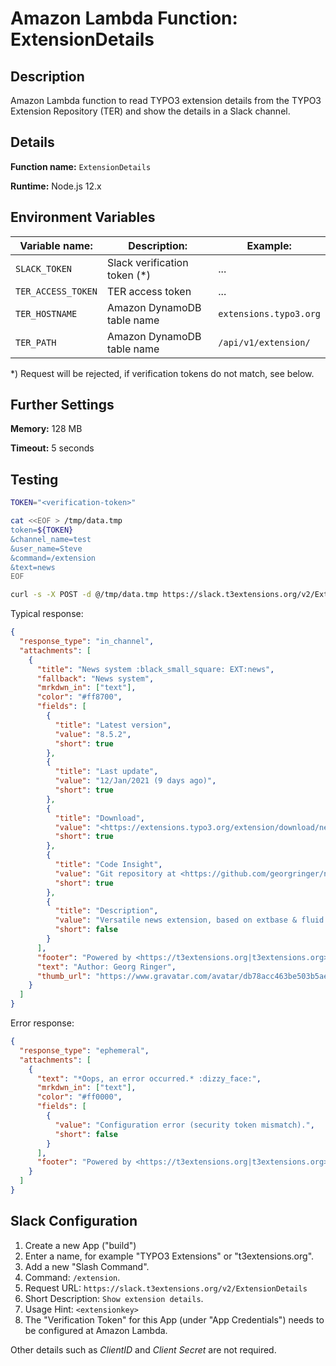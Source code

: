 # Amazon Lambda Function: ExtensionDetails

## Description

Amazon Lambda function to read TYPO3 extension details from the TYPO3 Extension Repository (TER) and show the details in a Slack channel.


## Details

**Function name:** ``ExtensionDetails``

**Runtime:** Node.js 12.x


## Environment Variables

| Variable name:       | Description:                           | Example:                 |
| -------------------- | -------------------------------------- | ------------------------ |
| ``SLACK_TOKEN``      | Slack verification token (*)           | ...                      |
| ``TER_ACCESS_TOKEN`` | TER access token                       | ...                      |
| ``TER_HOSTNAME``     | Amazon DynamoDB table name             | ``extensions.typo3.org`` |
| ``TER_PATH``         | Amazon DynamoDB table name             | ``/api/v1/extension/``   |

\*) Request will be rejected, if verification tokens do not match, see below.


## Further Settings

**Memory:** 128 MB

**Timeout:** 5 seconds


## Testing

```bash
TOKEN="<verification-token>"

cat <<EOF > /tmp/data.tmp
token=${TOKEN}
&channel_name=test
&user_name=Steve
&command=/extension
&text=news
EOF

curl -s -X POST -d @/tmp/data.tmp https://slack.t3extensions.org/v2/ExtensionDetails
```

Typical response:

```json
{
  "response_type": "in_channel",
  "attachments": [
    {
      "title": "News system :black_small_square: EXT:news",
      "fallback": "News system",
      "mrkdwn_in": ["text"],
      "color": "#ff8700",
      "fields": [
        {
          "title": "Latest version",
          "value": "8.5.2",
          "short": true
        },
        {
          "title": "Last update",
          "value": "12/Jan/2021 (9 days ago)",
          "short": true
        },
        {
          "title": "Download",
          "value": "<https://extensions.typo3.org/extension/download/news/8.5.2/zip|ZIP file>",
          "short": true
        },
        {
          "title": "Code Insight",
          "value": "Git repository at <https://github.com/georgringer/news|GitHub>",
          "short": true
        },
        {
          "title": "Description",
          "value": "Versatile news extension, based on extbase & fluid. Editor friendly, default integration of social sharing and many other features",
          "short": false
        }
      ],
      "footer": "Powered by <https://t3extensions.org|t3extensions.org>",
      "text": "Author: Georg Ringer",
      "thumb_url": "https://www.gravatar.com/avatar/db78acc463be503b5aee097284070dea"
    }
  ]
}
```

Error response:

```json
{
  "response_type": "ephemeral",
  "attachments": [
    {
      "text": "*Oops, an error occurred.* :dizzy_face:",
      "mrkdwn_in": ["text"],
      "color": "#ff0000",
      "fields": [
        {
          "value": "Configuration error (security token mismatch).",
          "short": false
        }
      ],
      "footer": "Powered by <https://t3extensions.org|t3extensions.org>"
    }
  ]
}
```

## Slack Configuration

1. Create a new App ("build")
2. Enter a name, for example "TYPO3 Extensions" or "t3extensions.org".
3. Add a new "Slash Command".
4. Command: `/extension`.
5. Request URL: `https://slack.t3extensions.org/v2/ExtensionDetails`
6. Short Description: `Show extension details`.
7. Usage Hint: `<extensionkey>`
8. The "Verification Token" for this App (under "App Credentials") needs to be configured at Amazon Lambda.

Other details such as *ClientID* and *Client Secret* are not required.
